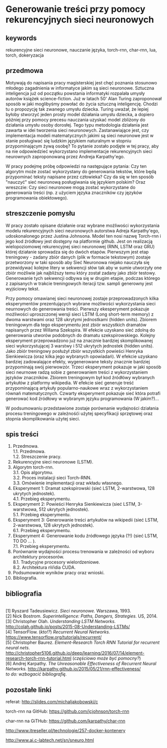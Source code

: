# Generowanie treści przy pomocy rekurencyjnych sieci neuronowych

## keywords
rekurencyjne sieci neuronowe, nauczanie języka, torch-rnn, char-rnn, lua, torch, dokeryzacja

## przedmowa
Motywają do napisania pracy magisterskiej jest chęć poznania stosunowo młodego zagadnienia w informatyce jakim są sieci neuronowe. Sztuczna inteligencja już od początku powstania informatyki rozpalała umysły autorów książek science-fiction. Już w latach 50' Alan Turing zaproponował sposób w jaki moglibyśmy powołać do życia sztuczną inteligencję. Chodzi tu o propozycję tak zwanego umysłu dziecka. Turing uważał, że lepiej byłoby stworzyć jeden prosty model działania umysłu dziecka, a dopiero później przy pomocy precesu nauczania uzyskać model zbliżony do działania umysłu osoby dorosłej. Tego typu metodologia działania jest zawarta w idei tworzenia sieci neuronowych. Zastanawiające jest, czy implementacja modeli matematycznych jakimi są sieci neuronowe jest w stanie posługiwać się ludzkim językiem naturalnym w stopniu przypominającym żywą osobę? To pytanie zostało podjęte w tej pracy, aby na nie odpowiedzieć wykorzystano implementacje rekurencyjnych sieci neurownych zaproponowaną przez Andreja Karpathy'ego.

W pracy podejmę próbę odpowiedzi na następujące pytania: Czy ten algorytm może zostać wykorzystany do generowania tekstów, które będą przypominać teksty napisane przez człowieka? Czy da się w ten sposób "nauczyć" sieć neuronową posługiwania się językiem polskim? Oraz wreszczie: Czy sieci neuronowe mogą zostać wykorzystane do generowania treści (np. z użyciem języka znaczników czy języków programowania obiektowego).

## streszczenie pomysłu
W pracy zostało opisane działanie oraz wybrane możliwości wykorzystania modelu rekurencyjnych sieci neuronowych autorstwa Adreja Karpathy'ego, udoskonalonego przez Justina Johnsona. Model ten nosi nazwę Torch-rnn i jego kod źródłowy jest dostępny na platformie github. Jest on realizacją wielopoziomowej rekurencyjnej sieci neuronowej (RNN, LSTM oraz GRU) której działanie sprowadza się do dwóch etapów. Pierwszym jest etap treningowy - zadany zbiór danych (plik w formacie tekstowym) zostaje przetworzony w taki sposób aby Sieć Neuronowa niejako nauczyła się przewidywać kolejne litery w sekwencji słów tak aby w sumie utworzyły one zbiór możliwie jak najbliższy temu który został zadany jako zbiór testowy. Generowanie tych sekwencji odbywa się w drugim etapie, podczas którego z zapisanych w trakcie treningowych iteracji tzw. sampli generowny jest wyjściowy tekst.

Przy pomocy omawianej sieci neuronowej zostaje przeprowadzonych kilka eksperymentów prezentujących wybrane możliwości wykorzystania sieci neurnowych do generowania treści. Pierwszy ekesperyment pokazuje możliwości uproszczonej wersji sieci LSTM (Long short-term memory) z dwoma warstwami oraz 128 ukrytymi jednostkami (hidden units). Zbiorem treningowym dla tego eksperymentu jest zbiór wszystkich dramatów napisanych przez Willama Szekspira. W efekcie uzyskano sieć zdolną do generowania utworów podobnych do dramatu szekspirowskiego. Kolejny eksperyment przeprowadzono już na znacznie bardziej skomplikowanej sieci wykorzystującej 3 warstwy i 512 ukrytych jednostek (hidden units). Jako zbiór treningowy posłużył zbiór wszystkich powieści Henryka Sienkiewicza (oraz kilka jego wybranych opowiadań). W efekcie uzyskano bardziej zadowalające efekty, wygenerowane teksty znacznie bardziej przypominają swój pierwowzór. Trzeci eksperyment pokazuje w jaki sposób sieci neurnowe radzą sobie z generowaniem treści z wykorzystaniem języków znaczników. Zbiorem treningowym był kod źródłówy wybranych artykułów z platformy wikipedia. W efekcie sieć generuje treść przypominającą artykuły popularno-naukowe wraz z wykorzystaniem równań matematycznych. Czwarty eksperyment pokazuje sieć która potrafi generować kod źródłowy w wybranym języku programowania (W jakim?)...

W podsumowaniu przedstawione zostaje porównanie wydajności działania procesu treningowego w zależnośći użytej specyfikacji sprzętowej oraz stopnia skomplikowania użytej sieci. 

## spis treści
1. Przedmowa.
<br />1.1. Przedmowa.
<br />1.2. Streszczenie pracy.
2. Rekurencyjne sieci neuronowe (LSTM).
3. Algorytm torch-rnn.
<br />3.1. Opis algorytmu.
<br />3.2. Proces instalacji sieci Torch-RNN.
<br />3.3. Omówienie implementacji oraz wkładu własnego.
4. Eksperyment 1: Dramat szekspirowski (sieć LSTM, 2-warstwowa, 128 ukrytych jednostek).
<br />4.1. Przebieg eksperymentu.
5. Eksperyment 2: Powieści Henryka Sienkiewicza (sieć LSTM, 3-warstwowa, 512 ukrytych jednostek).
<br />5.1. Przebieg eksperymentu.
6. Eksperyment 3: Generowanie treści artykułów na wikipedii (sieć LSTM, 2-warstwowa, 128 ukrytych jednostek).
<br />6.1. Przebieg eksperymentu.
7. Eksperyment 4: Generowanie kodu źródłowego języka (?!) (sieć LSTM, TO DO ... ).
<br />7.1. Przebieg eksperymentu.
8. Porównanie wydajności procesu trenowania w zależności od wyboru architektury procesorów.
<br />8.1. Tradycyjne procesory wielordzeniowe.
<br />8.2. Architektura nVidia CUDA.
9. Podsumowanie wyników pracy oraz wnioski.
10. Bibliografia.

## bibliografia

<br />[1] Ryszard Tadeusiewicz. <i>Sieci neuronowe.</i> Warszawa, 1993.
<br />[2] Nick Bostrom. <i>Superintelligence: Paths, Dangers, Strategies.</i> US, 2014.
<br />[3] Christopher Olah. <i>Understanding LSTM Networks.</i> http://colah.github.io/posts/2015-08-Understanding-LSTMs/
<br />[4] TensorFlow. (<i>kto!?</i>) <i>Recurrent Neural Networks.</i> https://www.tensorflow.org/tutorials/recurrent/
<br />[5] Christopher Baurez. <i>Element-Research Torch RNN Tutorial for recurrent neural nets</i>. http://christopher5106.github.io/deep/learning/2016/07/14/element-research-torch-rnn-tutorial.html (<i>częściowo może być pomocny?</i>)
<br />[6] Andrej Karpathy. <i>The Unreasonable Effectiveness of Recurrent Neural Networks.</i> http://karpathy.github.io/2015/05/21/rnn-effectiveness/
<br /><i>to do: wzbogacić bibliografię.</i>


## pozostałe linki
referat: http://slides.com/michaljakobowski/c

torch-rnn na GitHub: https://github.com/jcjohnson/torch-rnn

char-rnn na GiTHub: https://github.com/karpathy/char-rnn

http://www.itreseller.pl/technologie/257-docker-kontenery

http://www.ai.c-labtech.net/sn/sneuro.html

